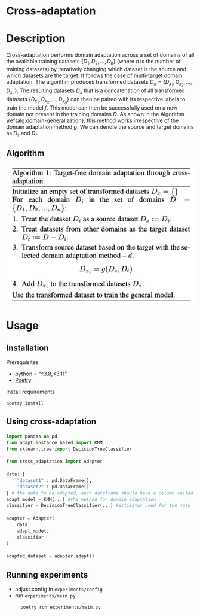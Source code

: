 Cross-adaptation
==============================
# Description

Cross-adaptation performs domain adaptation across a set of domains of all the available training datasets $\{D_1,D_2,...,D_n\}$ (where $n$ is the number of training datasets) by iteratively changing which dataset is the source and which datasets are the target. It follows the case of multi-target domain adaptation.  The algorithm produces transformed datasets $D_x = \{D_{x_1}, D_{x_2},...,{D_{x_n}}\}$. The resulting datasets $D_x$ that is a concatenation of all transformed datasets $\{D_{x_1}, D_{x_2},...,{D_{x_n}}\}$ can then be paired with its respective labels to train the model $f$. This model can then be successfully used on a new domain not present in the training domains $D$. As shown in the Algorithm \ref{alg:domain-generalization}, this method works irrespective of the domain adaptation method $g$. We can denote the source and target domains as $D_s$ and $D_t$. 

## Algorithm

<img width="555" alt="image" src="docs/alg.png">

# Usage
## Installation
Prerequisites
* python = "^3.8,<3.11"
* [Poetry](https://python-poetry.org/docs/)

Install requirements
```
poetry install
```
## Using cross-adaptation
```python
import pandas as pd
from adapt.instance_based import KMM
from sklearn.tree import DecisionTreeClassifier

from cross_adaptation import Adapter

data: {
    "dataset1" : pd.DataFrame(),
    "dataset2" : pd.DataFrame()
} # the data to be adapted, each dataframe should have a column called target
adapt_model = KMM(...) #the method for domain adaptation
classifier = DecisionTreeClassifier(...) #estimator used for the task

adapter = Adapter(
    data,
    adapt_model,
    classifier
)

adapted_dataset = adapter.adapt()

```
## Running experiments

* adjust config in `experiments/config`
* run `experiments/main.py`
  ```bash
    poetry run experiments/main.py
  ```


